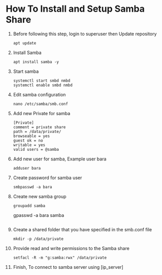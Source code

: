 # How To Install and Setup Samba Share
  1. Before following this step, login to superuser then Update repository
     ```
     apt update
     ```
  3. Install Samba
     ```
     apt install samba -y
     ```
  4. Start samba
     ```
     systemctl start smbd nmbd
     systemctl enable smbd nmbd
     ```
  5. Edit samba configuration
     ```
     nano /etc/samba/smb.conf
     ```
  6. Add new Private for samba
     ```
     [Private]
     comment = private share
     path = /data/private/
     browseable = yes
     guest ok = no
     writable = yes
     valid users = @samba
     ```
  7. Add new user for samba, Example user bara
     ```
     adduser bara
     ```
  8. Create password for samba user
     ```
     smbpasswd -a bara
     ```
  9. Create new samba group
     ```
     groupadd samba
     ```
     gpasswd -a bara samba
     ```
  10. Create a shared folder that you have specified in the smb.conf file
      ```
      mkdir -p /data/private
      ```
  11. Provide read and write permissions to the Samba share
      ```
      setfacl -R -m "g:samba:rwx" /data/private
      ```
  12. Finish, To connect to samba server using [ip_server]
